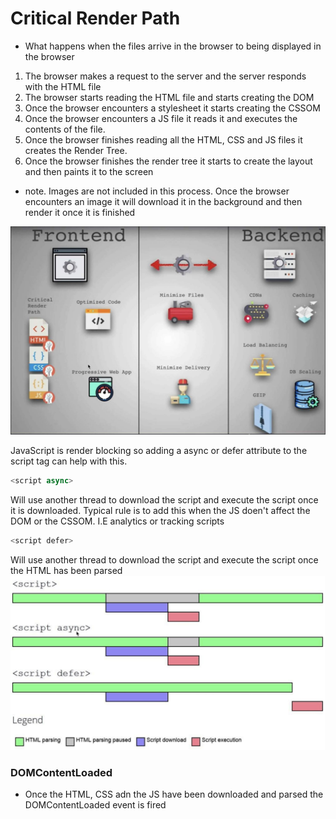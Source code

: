 # Critical Render Path

- What happens when the files arrive in the browser to being displayed in the browser

1. The browser makes a request to the server and the server responds with the HTML file
2. The browser starts reading the HTML file and starts creating the DOM
3. Once the browser encounters a stylesheet it starts creating the CSSOM
4. Once the browser encounters a JS file it reads it and executes the contents of the file.
5. Once the browser finishes reading all the HTML, CSS and JS files it creates the Render Tree.
6. Once the browser finishes the render tree it starts to create the layout and then paints it to the screen

- note. Images are not included in this process. Once the browser encounters an image it will download it in the background and then render it once it is finished

![](./img/image.jpg)

JavaScript is render blocking so adding a async or defer attribute to the script tag can help with this.

```javascript
<script async>
```

Will use another thread to download the script and execute the script once it is downloaded. Typical rule is to add this when the JS doen't affect the DOM or the CSSOM. I.E analytics or tracking scripts

```javascript
<script defer>
```

Will use another thread to download the script and execute the script once the HTML has been parsed
![](./img/scripts.jpg)

### DOMContentLoaded

- Once the HTML, CSS adn the JS have been downloaded and parsed the DOMContentLoaded event is fired
